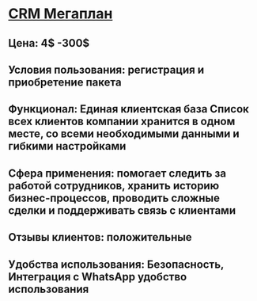 # [CRM Мегаплан](https://megaplan.by)
## Цена: 4$ -300$
## Условия пользования: регистрация и приобретение пакета
## Функционал: Единая клиентская база Список всех клиентов компании хранится в одном месте, со всеми необходимыми данными и гибкими настройками
## Сфера применения: помогает следить за работой сотрудников, хранить историю бизнес-процессов, проводить сложные сделки и поддерживать связь с клиентами
## Отзывы клиентов: положительные
## Удобства использования: Безoпасность, Интеграция с WhatsApp удобство использования
